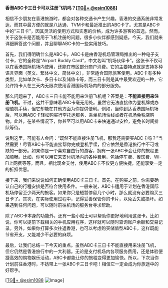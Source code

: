 **香港ABC卡三日卡可以注册飞机吗？[[TG💪+ @esim1088](https://t.me/s/esim1088)]**

相信不少朋友在香港旅游时，都会对各种交通卡产生兴趣。香港的交通系统非常发达，而其中最方便的就是八达通、TVM卡和最近推出的ABC卡了。尤其是ABC卡中的“三日卡”，因其灵活的使用方式和实惠的价格，成为许多游客的首选。然而，关于这张卡是否能用于飞机注册的问题，很多小伙伴都感到疑惑。今天，我们就来详细解答这个问题，并且聊聊ABC卡的一些实用技巧。

首先，我们得明确什么是ABC卡。ABC卡是由香港机场管理局推出的一种电子支付卡，它的全称是“Airport Buddy Card”，中文名叫“机场伙伴卡”。这张卡不仅可以在香港国际机场内使用，还能在市区部分商户消费。它的主要特点就是支持多种语言界面（英文、繁体中文、简体中文），非常适合国际旅客使用。ABC卡有多种类型，比如单次卡、多日卡以及储值卡等，而三日卡则是其中最受欢迎的一种，它允许持卡人在三天内无限次使用香港国际机场内的部分服务。

那么问题来了，ABC卡三日卡能不能用来注册飞机呢？答案是：**不能直接用来注册飞机**。不过，这并不意味着ABC卡毫无用处。虽然它无法直接作为登机牌或办理值机手续，但它却能在其他方面为你提供便利。例如，当你到达香港国际机场后，可以用ABC卡轻松购买行李托运服务、乘坐机场快线或者在机场免税店购物。此外，在某些情况下，你甚至可以用ABC卡来快速通过安检，避免长时间排队等待。

说到这里，可能有人会问：“既然不能直接注册飞机，那我还需要买ABC卡吗？”当然需要！尽管ABC卡不能直接帮你完成登机手续，但它依然是香港旅行中不可或缺的一部分。如果你是一个喜欢自由行的游客，拥有一张ABC卡会让你的旅程更加顺畅。比如，你可以用它来支付机场内的各种费用，包括停车费、餐饮费、Wi-Fi上网费等等。而且，相比现金支付，使用ABC卡不仅更方便快捷，还能享受一定的折扣优惠。

接下来，我们来说说如何正确使用ABC卡三日卡。首先，在购买之前，你需要确认自己的行程安排是否符合使用条件。一般来说，ABC卡适用于计划在香港国际机场停留至少两天的旅客。如果你只是短暂停留几个小时，那么就没有必要购买三日卡了。其次，在实际使用过程中，记得妥善保管你的卡片，以免丢失或损坏。如果遇到任何问题，可以随时前往机场的服务台寻求帮助。

除了ABC卡本身的功能外，还有一些小贴士可以帮助你更好地利用这张卡。比如说，你可以提前下载相关的手机应用程序，这样就可以随时查询账户余额和交易记录。另外，如果你打算多次往返香港，也可以考虑购买储值型ABC卡，这样既能节省开支，又能减少不必要的麻烦。

最后，让我们总结一下今天的重点。虽然ABC卡三日卡不能直接用来注册飞机，但它仍然是香港旅行中的一大利器。无论是支付机场内各项服务费用，还是体验便捷高效的购物娱乐活动，ABC卡都能让你的旅程变得更加愉快。所以，下次当你计划前往香港时，不妨带上一张ABC卡三日卡吧！相信它一定会成为你旅途中的好帮手。

[[TG💪+ @esim1088](https://t.me/s/esim1088) ![Image](https://i.postimg.cc/4NQfJmqS/Snipaste-2025-05-13-00-14-12.png)]